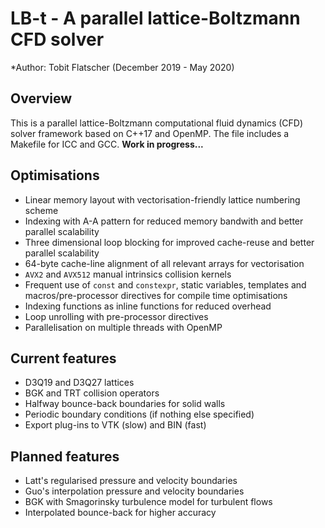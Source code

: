 # LB-t - A parallel lattice-Boltzmann CFD solver

*Author: Tobit Flatscher (December 2019 - May 2020)

## Overview
This is a parallel lattice-Boltzmann computational fluid dynamics (CFD) solver framework based on C++17 and OpenMP. The file includes a Makefile for ICC and GCC.
**Work in progress...**

## Optimisations
- Linear memory layout with vectorisation-friendly lattice numbering scheme
- Indexing with A-A pattern for reduced memory bandwith and better parallel scalability
- Three dimensional loop blocking for improved cache-reuse and better parallel scalability
- 64-byte cache-line alignment of all relevant arrays for vectorisation
- `AVX2` and `AVX512` manual intrinsics collision kernels
- Frequent use of `const` and `constexpr`, static variables, templates and macros/pre-processor directives for compile time optimisations
- Indexing functions as inline functions for reduced overhead
- Loop unrolling with pre-processor directives
- Parallelisation on multiple threads with OpenMP

## Current features
- D3Q19 and D3Q27 lattices
- BGK and TRT collision operators
- Halfway bounce-back boundaries for solid walls
- Periodic boundary conditions (if nothing else specified)
- Export plug-ins to VTK (slow) and BIN (fast)

## Planned features
- Latt's regularised pressure and velocity boundaries
- Guo's interpolation pressure and velocity boundaries
- BGK with Smagorinsky turbulence model for turbulent flows
- Interpolated bounce-back for higher accuracy

